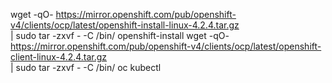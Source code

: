 wget -qO- https://mirror.openshift.com/pub/openshift-v4/clients/ocp/latest/openshift-install-linux-4.2.4.tar.gz \
    | sudo tar -zxvf - -C /bin/ openshift-install
wget -qO- https://mirror.openshift.com/pub/openshift-v4/clients/ocp/latest/openshift-client-linux-4.2.4.tar.gz \
    | sudo tar -zxvf - -C /bin/ oc kubectl
